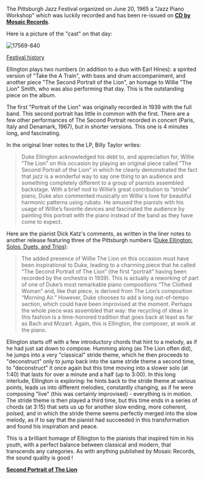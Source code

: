 The Pittsburgh Jazz Festival organized on June 20, 1965 a "Jazz Piano Workshop" which was luckily recorded and has been re-issued on **[CD by Mosaic Records](https://www.discogs.com/Various-The-Jazz-Piano/release/5260834)**. 

Here is a picture of the "cast" on that day:

 
![17569-840](https://user-images.githubusercontent.com/33669641/166096602-4e430130-e591-41ea-8a66-b66de5f78e6b.jpg)

[Festival history](https://sites.google.com/site/pittsburghmusichistory/music-festivals/pittsburgh-jazz-festival) 




Ellington plays two numbers (in addition to a duo with Earl Hines): a spirited version of "Take the A Train", with bass and drum accompaniment, and another piece "The Second Portrait of the Lion", an homage to Willie "The Lion" Smith, who was also performing that day. This is the outstanding piece on the album.

 

The first "Portrait of the Lion" was originally recorded in 1939 with the full band. This second portrait has little in common with the first. There are a few other performances of The Second Portrait recorded in concert (Paris, Italy and Denamark, 1967), but in shorter versions. This one is 4 minutes long, and fascinating. 

In the original liner notes to the LP, Billy Taylor writes:

>Duke Ellington acknowledged his debt to, and appreciation for, Willie ”The Lion” on this occasion by playing an original piece called ”The Second Portrait of the Lion” in which he clearly demonstrated the fact that jazz is a wonderful way to say one thing to an audience and something completely different to a group of pianists assembled backstage. With a brief nod to Willie’s great contribution to “stride” piano, Duke also commented musically on Willie´s love for beautiful harmonic patterns using rubato. He amused the pianists with his usage of Willie’s favorite devices and fascinated the audience by painting this portrait with the piano instead of the band as they have come to expect.

Here are the pianist Dick Katz's comments, as written in the liner notes to another release featuring three of the Pittsburgh numbers ([Duke Ellington: Solos, Duets, and Trios](https://archive.org/details/cd_duke-ellington-solos-duets-and-trios_duke-ellington)):

>The added presence of Willie The Lion on this occasion must have  been inspirational to Duke, leading to a charming piece that he called  “The Second Portrait of The Lion” (the first “portrait” having been  recorded by the orchestra in 1939). This is actually a reworking of part  of one of Duke’s most remarkable piano compositions “The Clothed  Woman” and, like that piece, is derived from The Lion’s composition  “Morning Air.” However, Duke chooses to add a long out-of-tempo  section, which could have been improvised at the moment. Perhaps the  whole piece was assembled that way: the recycling of ideas in this  fashion is a time-honored tradition that goes back at least as far as Bach  and Mozart. Again, this is Ellington, the composer, at work at the piano. 

Ellington starts off with a few introductory chords that hint to a melody, as if he had just sat down to compose. Humming along (as The Lion often did), he jumps into a very "classical" stride theme, which he then proceeds to "deconstruct" only to jump back into the same stride theme a second time, to "deconstruct" it once again but this time moving into a slower solo (at 1:40) that lasts for over a minute and a half (up to 3:00). In this long interlude, Ellington is exploring: he hints back to the stride theme at various points, leads us into different melodies, constantly changing, as if he were composing "live" (this was certainly improvised) - everything is in motion. The stride theme is then played a third time, but this time ends in a series of chords (at 3:15) that sets us up for another slow ending, more coherent, poised, and in which the stride theme seems perfectly merged into the slow melody, as if to say that the pianist had succeeded in this transformation and found his inspiration and peace.

 
This is a brilliant homage of Ellington to the pianists that inspired him in his youth, with a perfect balance between classical and modern, that transcends any categories. As with anything published by Mosaic Records, the sound quality is good !

 
**[Second Portrait of The Lion](https://www.youtube.com/watch?v=NUrNEwEY6wk&t=1s)**
